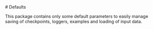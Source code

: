 # Defaults

This package contains only some default parameters to easily manage saving of checkpoints, loggers, examples and loading of input data.